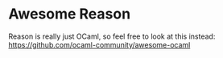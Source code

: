 # Awesome Reason

Reason is really just OCaml, so feel free to look at this instead: https://github.com/ocaml-community/awesome-ocaml
